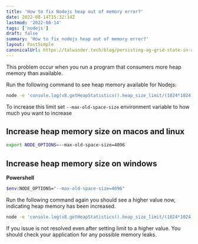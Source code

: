 ```yaml
---
title: 'How to fix Nodejs heap out of memory error?'
date: 2022-08-14T15:32:14Z
lastmod: '2022-08-14'
tags: ['nodejs']
draft: false
summary: 'How to fix nodejs heap out of memory error?'
layout: PostSimple
canonicalUrl: https://talwinder.tech/blog/persisting-ag-grid-state-in-angular
---
```


This problem occur when you run a program that consumers more heap memory than available.

Run the following command to see heap memory available for Nodejs:

```bash
node -e 'console.log(v8.getHeapStatistics().heap_size_limit/(1024*1024))'
```

To increase this limit set `--max-old-space-size` environment variable to how much you want to increase

## Increase heap memory size on macos and linux

```bash
export NODE_OPTIONS=--max-old-space-size=4096
```

## Increase heap memory size on windows

**Powershell**

```bash
$env:NODE_OPTIONS="--max-old-space-size=4096"
```

Run the following command again you should see a higher value now, indicating heap memory has been increased.

```bash
node -e 'console.log(v8.getHeapStatistics().heap_size_limit/(1024*1024))'
```

If you issue is not resolved even after setting limit to a higher value. You should check your application for any
possible memory leaks.